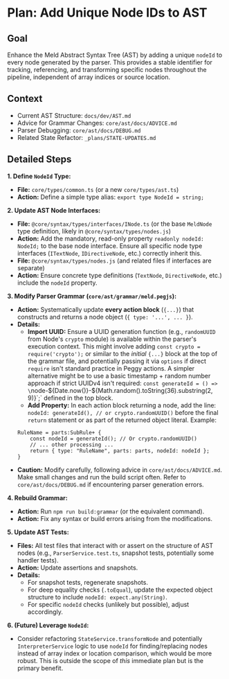 # Plan: Add Unique Node IDs to AST

## Goal
Enhance the Meld Abstract Syntax Tree (AST) by adding a unique `nodeId` to every node generated by the parser. This provides a stable identifier for tracking, referencing, and transforming specific nodes throughout the pipeline, independent of array indices or source location.

## Context
- Current AST Structure: `docs/dev/AST.md`
- Advice for Grammar Changes: `core/ast/docs/ADVICE.md`
- Parser Debugging: `core/ast/docs/DEBUG.md`
- Related State Refactor: `_plans/STATE-UPDATES.md`

## Detailed Steps

**1. Define `NodeId` Type:**
   *   **File:** `core/types/common.ts` (or a new `core/types/ast.ts`)
   *   **Action:** Define a simple type alias: `export type NodeId = string;`

**2. Update AST Node Interfaces:**
   *   **File:** `@core/syntax/types/interfaces/INode.ts` (or the base `MeldNode` type definition, likely in `@core/syntax/types/nodes.js`)
   *   **Action:** Add the mandatory, read-only property `readonly nodeId: NodeId;` to the base node interface. Ensure all specific node type interfaces (`ITextNode`, `IDirectiveNode`, etc.) correctly inherit this.
   *   **File:** `@core/syntax/types/nodes.js` (and related files if interfaces are separate)
   *   **Action:** Ensure concrete type definitions (`TextNode`, `DirectiveNode`, etc.) include the `nodeId` property.

**3. Modify Parser Grammar (`core/ast/grammar/meld.pegjs`):**
   *   **Action:** Systematically update **every action block** (`{...}`) that constructs and returns a node object (`{ type: '...', ... }`).
   *   **Details:**
       *   **Import UUID:** Ensure a UUID generation function (e.g., `randomUUID` from Node's `crypto` module) is available within the parser's execution context. This might involve adding `const crypto = require('crypto');` or similar to the *initial* `{...}` block at the top of the grammar file, and potentially passing it via `options` if direct `require` isn't standard practice in Peggy actions. A simpler alternative might be to use a basic timestamp + random number approach if strict UUIDv4 isn't required: `const generateId = () => \`node-\${Date.now()}-\${Math.random().toString(36).substring(2, 9)}\`;` defined in the top block.
       *   **Add Property:** In each action block returning a node, add the line: `nodeId: generateId(), // or crypto.randomUUID()` before the final `return` statement or as part of the returned object literal. Example:
         ```pegjs
         RuleName = parts:SubRule+ { 
             const nodeId = generateId(); // Or crypto.randomUUID()
             // ... other processing ...
             return { type: "RuleName", parts: parts, nodeId: nodeId }; 
         }
         ```
   *   **Caution:** Modify carefully, following advice in `core/ast/docs/ADVICE.md`. Make small changes and run the build script often. Refer to `core/ast/docs/DEBUG.md` if encountering parser generation errors.

**4. Rebuild Grammar:**
   *   **Action:** Run `npm run build:grammar` (or the equivalent command).
   *   **Action:** Fix any syntax or build errors arising from the modifications.

**5. Update AST Tests:**
   *   **Files:** All test files that interact with or assert on the structure of AST nodes (e.g., `ParserService.test.ts`, snapshot tests, potentially some handler tests).
   *   **Action:** Update assertions and snapshots.
   *   **Details:**
       *   For snapshot tests, regenerate snapshots.
       *   For deep equality checks (`.toEqual`), update the expected object structure to include `nodeId: expect.any(String)`.
       *   For specific `nodeId` checks (unlikely but possible), adjust accordingly.

**6. (Future) Leverage `NodeId`:**
   *   Consider refactoring `StateService.transformNode` and potentially `InterpreterService` logic to use `nodeId` for finding/replacing nodes instead of array index or location comparison, which would be more robust. This is outside the scope of *this* immediate plan but is the primary benefit.
